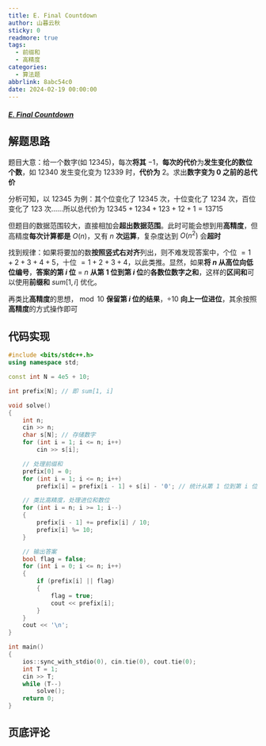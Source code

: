 ```yaml
---
title: E. Final Countdown
author: 山暮云秋
sticky: 0
readmore: true
tags:
  - 前缀和
  - 高精度
categories:
  - 算法题
abbrlink: 8abc54c0
date: 2024-02-19 00:00:00
---
```


##### [E. Final Countdown](https://codeforces.com/contest/1932/problem/E)

<!-- more -->

## 解题思路

题目大意：给一个数字(如 $12345$)，每次**将其** $-1$，**每次的代价**为**发生变化的数位个数**，如 $12340$ 发生变化变为 $12339$ 时，**代价为** $2$。求出**数字变为 $0$ 之前的总代价**

分析可知，以 $12345$ 为例：其个位变化了 $12345$ 次，十位变化了 $1234$ 次，百位变化了 $123$ 次……所以总代价为 $12345 + 1234 + 123 + 12 + 1 = 13715$

但题目的数据范围较大，直接相加会**超出数据范围**。此时可能会想到用**高精度**，但高精度**每次计算都是** $O(n)$，又有 $n$ **次运算**，复杂度达到 $O(n^2)$ 会**超时**

找到规律：如果将要加的数**按照竖式右对齐**列出，则不难发现答案中，个位 $= 1 + 2 + 3 + 4 + 5$，十位 $= 1 + 2 + 3 + 4$，以此类推。显然，如果**将 $n$ 从高位向低位编号**，**答案的第 $i$ 位** = $n$ **从第 $1$ 位到第 $i$ 位**的**各数位数字之和**，这样的**区间和**可以使用**前缀和** $sum[1, i]$ 优化。

再类比**高精度**的思想，$\bmod 10$ **保留第 $i$ 位的结果**，$\div10$ **向上一位进位**，其余按照**高精度**的方式操作即可

## 代码实现

```cpp
#include <bits/stdc++.h>
using namespace std;

const int N = 4e5 + 10;

int prefix[N]; // 即 sum[1, i]

void solve()
{
    int n;
    cin >> n;
    char s[N]; // 存储数字
    for (int i = 1; i <= n; i++)
        cin >> s[i];

    // 处理前缀和
    prefix[0] = 0;
    for (int i = 1; i <= n; i++)
        prefix[i] = prefix[i - 1] + s[i] - '0'; // 统计从第 1 位到第 i 位的各数位数字之和

    // 类比高精度，处理进位和数位
    for (int i = n; i >= 1; i--)
    {
        prefix[i - 1] += prefix[i] / 10;
        prefix[i] %= 10;
    }

    // 输出答案
    bool flag = false;
    for (int i = 0; i <= n; i++)
    {
        if (prefix[i] || flag)
        {
            flag = true;
            cout << prefix[i];
        }
    }
    cout << '\n';
}

int main()
{
    ios::sync_with_stdio(0), cin.tie(0), cout.tie(0);
    int T = 1;
    cin >> T;
    while (T--)
        solve();
    return 0;
}
```

## 页底评论
